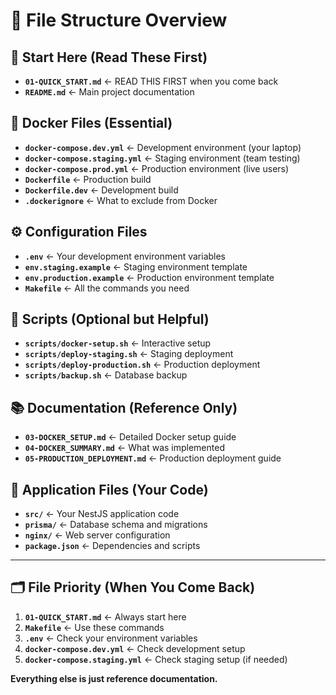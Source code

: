 # 📁 File Structure Overview

## 🎯 **Start Here (Read These First)**
- **`01-QUICK_START.md`** ← READ THIS FIRST when you come back
- **`README.md`** ← Main project documentation

## 🐳 **Docker Files (Essential)**
- **`docker-compose.dev.yml`** ← Development environment (your laptop)
- **`docker-compose.staging.yml`** ← Staging environment (team testing)
- **`docker-compose.prod.yml`** ← Production environment (live users)
- **`Dockerfile`** ← Production build
- **`Dockerfile.dev`** ← Development build
- **`.dockerignore`** ← What to exclude from Docker

## ⚙️ **Configuration Files**
- **`.env`** ← Your development environment variables
- **`env.staging.example`** ← Staging environment template
- **`env.production.example`** ← Production environment template
- **`Makefile`** ← All the commands you need

## 🚀 **Scripts (Optional but Helpful)**
- **`scripts/docker-setup.sh`** ← Interactive setup
- **`scripts/deploy-staging.sh`** ← Staging deployment
- **`scripts/deploy-production.sh`** ← Production deployment
- **`scripts/backup.sh`** ← Database backup

## 📚 **Documentation (Reference Only)**
- **`03-DOCKER_SETUP.md`** ← Detailed Docker setup guide
- **`04-DOCKER_SUMMARY.md`** ← What was implemented
- **`05-PRODUCTION_DEPLOYMENT.md`** ← Production deployment guide

## 🎨 **Application Files (Your Code)**
- **`src/`** ← Your NestJS application code
- **`prisma/`** ← Database schema and migrations
- **`nginx/`** ← Web server configuration
- **`package.json`** ← Dependencies and scripts

---

## 🗂️ **File Priority (When You Come Back)**

1. **`01-QUICK_START.md`** ← Always start here
2. **`Makefile`** ← Use these commands
3. **`.env`** ← Check your environment variables
4. **`docker-compose.dev.yml`** ← Check development setup
5. **`docker-compose.staging.yml`** ← Check staging setup (if needed)

**Everything else is just reference documentation.**
